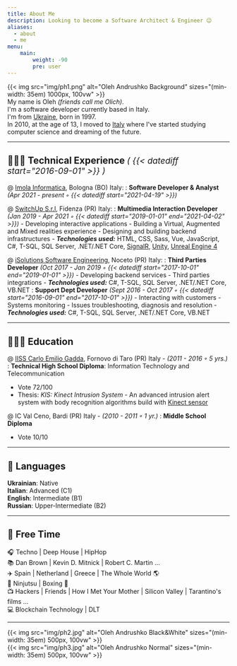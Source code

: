 ```yaml
---
title: About Me 
description: Looking to become a Software Architect & Engineer 😉
aliases:
  - about
  - me
menu:
    main: 
        weight: -90
        pre: user
---
```

{{< img src="img/ph1.png" alt="Oleh Andrushko Background" sizes="(min-width: 35em) 1000px, 100vw" >}} <br>
My name is Oleh _(friends call me Olich)_. <br>
I'm a software developer currently based in Italy. <br>
I'm from [Ukraine](https://goo.gl/maps/TNhdrpgGgsRaUbJy7), born in 1997. <br>
In 2010, at the age of 13, I moved to [Italy](https://goo.gl/maps/LjJxzanHLYo7A1TQA) where I've started studying computer science and dreaming of the future.
***
## 👨🏼‍💻 Technical Experience <span style="font-size:19px; font-weight: lighter;">_( {{< datediff start="2016-09-01" >}} )_ 

@ [Imola Informatica](https://www.imolainformatica.it), Bologna (BO) Italy:
: **Software Developer & Analyst**  _(Apr 2021 - present ◦ {{< datediff start="2021-04-19" >}})_

@ [SwitchUp S.r.l](https://www.switchup.it), Fidenza (PR) Italy:
: **Multimedia Interaction Developer**  _(Jan 2019 - Apr 2021 ◦ {{< datediff start="2019-01-01" end="2021-04-02" >}})_
    - Developing interactive applications
    - Building a Virtual, Augmented and Mixed realities experience
    - Designing and building backend infrastructures
    - **_Technologies used:_** HTML, CSS, Sass, Vue, JavaScript, C#, T-SQL, SQL Server, .NET/.NET Core, [SignalR](https://dotnet.microsoft.com/apps/aspnet/signalr), [Unity](https://unity.com/), [Unreal Engine 4](https://www.unrealengine.com/)

@ [iSolutions Software Engineering](https://www.isolutions.it), Noceto (PR) Italy:
:  **Third Parties Developer**  _(Oct 2017 - Jan 2019 ◦ {{< datediff start="2017-10-01" end="2019-01-01" >}})_
    - Developing backend services
    - Third parties integrations
    - **_Technologies used:_** C#, T-SQL, SQL Server, .NET/.NET Core, VB.NET 
:  **Support Dept Developer**  _(Sept 2016 - Oct 2017 ◦ {{< datediff start="2016-09-01" end="2017-10-01" >}})_
    - Interacting with customers
    - Systems monitoring
    - Issues troubleshooting, diagnosis and resolution
    - **_Technologies used:_** C#, T-SQL, SQL Server, .NET/.NET Core, VB.NET
***
## 👨🏼‍🎓 Education

@ [IISS Carlo Emilio Gadda](https://www.iissgadda.it/), Fornovo di Taro (PR) Italy - _(2011 - 2016 ◦ 5 yrs.)_
: **Technical High School Diploma**: Information Technology and Telecommunication
  - Vote 72/100
  - Thesis: _KIS: Kinect Intrusion System_ - An advanced intrusion alert system with body recognition algorithms build with [Kinect sensor](https://en.wikipedia.org/wiki/Kinect)

@ IC Val Ceno, Bardi (PR) Italy - _(2010 - 2011 ◦ 1 yr.)_
: **Middle School Diploma**
  - Vote 10/10
***
## 💬 Languages
**Ukrainian**: Native <br>
**Italian**: Advanced (C1) <br>
**English**: Intermediate (B1)  <br>
**Russian**: Upper-Intermediate (B2) <br>
***
## 🎨 Free Time
🎧 Techno | Deep House | HipHop <br>
📚 Dan Brown | Kevin D. Mitnick | Robert C. Martin ...<br>
✈️ Spain | Netherland | Greece | The Whole World 🌎 <br>
🥋 Ninjutsu | Boxing 🥊 <br>
📺 Hackers | Friends | How I Met Your Mother | Silicon Valley | Tarantino's films ...<br>
💻 Blockchain Technology | DLT
***
{{< img src="img/ph2.jpg" alt="Oleh Andrushko Black&White" sizes="(min-width: 35em) 500px, 100vw" >}}
<span style="float: right;">{{< img src="img/ph3.jpg" alt="Oleh Andrushko Normal" sizes="(min-width: 35em) 500px, 100vw" >}} </span>
